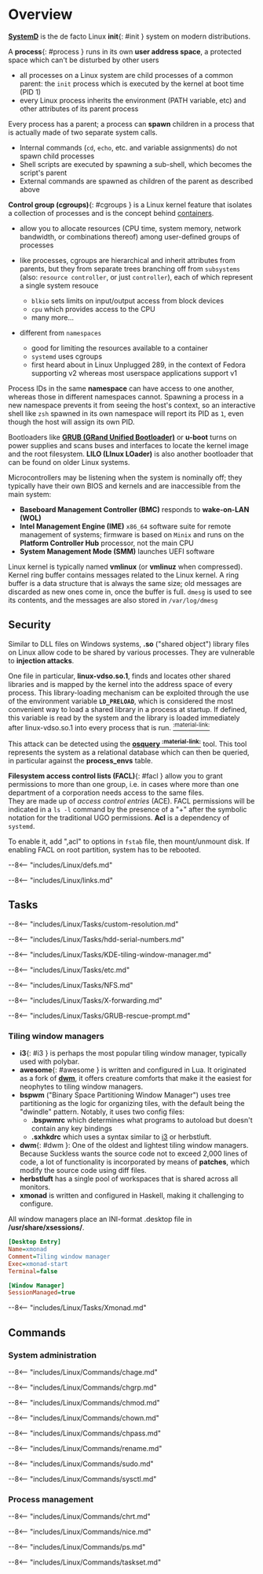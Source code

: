 # Overview

[**SystemD**](SystemD) is the de facto Linux **init**{: #init } system on modern distributions.

A **process**{: #process } runs in its own **user address space**, a protected space which can't be disturbed by other users
- all processes on a Linux system are child processes of a common parent: the `init` process which is executed by the kernel at boot time (PID 1)
- every Linux process inherits the environment (PATH variable, etc) and other attributes of its parent process

Every process has a parent; a process can **spawn** children in a process that is actually made of two separate system calls.

- Internal commands (`cd`, `echo`, etc. and variable assignments) do not spawn child processes
- Shell scripts are executed by spawning a sub-shell, which becomes the script's parent
- External commands are spawned as children of the parent as described above


**Control group (cgroups)**{: #cgroups } is a Linux kernel feature that isolates a collection of processes and is the concept behind [containers](Containers).

- allow you to allocate resources (CPU time, system memory, network bandwidth, or combinations thereof) among user-defined groups of processes
- like processes, cgroups are hierarchical and inherit attributes from parents, but they from separate trees branching off from `subsystems` (also: `resource controller`, or just `controller`), each of which represent a single system resouce 

    - `blkio` sets limits on input/output access from block devices
    - `cpu` which provides access to the CPU
    - many more...

- different from `namespaces`
    - good for limiting the resources available to a container
    - `systemd` uses cgroups
    - first heard about in Linux Unplugged 289, in the context of Fedora supporting v2 whereas most userspace applications support v1

Process IDs in the same **namespace** can have access to one another, whereas those in different namespaces cannot. 
Spawning a process in a new namespace prevents it from seeing the host's context, so an interactive shell like `zsh` spawned in its own namespace will report its PID as `1`, even though the host will assign its own PID. 


Bootloaders like [**GRUB (GRand Unified Bootloader)**](GRUB) or **u-boot** turns on power supplies and scans buses and interfaces to locate the kernel image and the root filesystem. 
**LILO (LInux LOader)** is also another bootloader that can be found on older Linux systems.

Microcontrollers may be listening when the system is nominally off; they typically have their own BIOS and kernels and are inaccessible from the main system:

- **Baseboard Management Controller (BMC)** responds to **wake-on-LAN (WOL)**
- **Intel Management Engine (IME)** `x86_64` software suite for remote management of systems; firmware is based on `Minix` and runs on the **Platform Controller Hub** processor, not the main CPU
- **System Management Mode (SMM)** launches UEFI software

Linux kernel is typically named **vmlinux** (or **vmlinuz** when compressed). Kernel ring buffer contains messages related to the Linux kernel. A ring buffer is a data structure that is always the same size; old messages are discarded as new ones come in, once the buffer is full. `dmesg` is used to see its contents, and the messages are also stored in `/var/log/dmesg`


## Security

Similar to DLL files on Windows systems, **.so** ("shared object") library files on Linux allow code to be shared by various processes. 
They are vulnerable to **injection attacks**. 

One file in particular, **linux-vdso.so.1**, finds and locates other shared libraries and is mapped by the kernel into the address space of every process. 
This library-loading mechanism can be exploited through the use of the environment variable **`LD_PRELOAD`**, which is considered the most convenient way to load a shared library in a process at startup. 
If defined, this variable is read by the system and the library is loaded immediately after linux-vdso.so.1 into every process that is run. [<sup>:material-link:</sup>](https://www.networkworld.com/article/3404621/tracking-down-library-injections-on-linux.html "networkworld.com: \"Tracking down library injections on Linux\"")

This attack can be detected using the **[osquery <sup>:material-link:</sup>](https://osquery.io/)** tool. 
This tool represents the system as a relational database which can then be queried, in particular against the **process_envs** table.


**Filesystem access control lists (FACL)**{: #facl } allow you to grant permissions to more than one group, i.e. in cases where more than one department of a corporation needs access to the same files.  
They are made up of _access control entries_ (ACE). 
FACL permissions will be indicated in a `ls -l` command by the presence of a "+" after the symbolic notation for the traditional UGO permissions. 
**Acl** is a dependency of `systemd`.

To enable it, add ",acl" to options in `fstab` file, then mount/unmount disk. If enabling FACL on root partition, system has to be rebooted.


--8<-- "includes/Linux/defs.md"

--8<-- "includes/Linux/links.md"

## Tasks



--8<-- "includes/Linux/Tasks/custom-resolution.md"

--8<-- "includes/Linux/Tasks/hdd-serial-numbers.md"

--8<-- "includes/Linux/Tasks/KDE-tiling-window-manager.md"

--8<-- "includes/Linux/Tasks/etc.md"

--8<-- "includes/Linux/Tasks/NFS.md"

--8<-- "includes/Linux/Tasks/X-forwarding.md"

--8<-- "includes/Linux/Tasks/GRUB-rescue-prompt.md"

### Tiling window managers

- **i3**{: #i3 } is perhaps the most popular tiling window manager, typically used with polybar.
- **awesome**{: #awesome } is written and configured in Lua. It originated as a fork of [**dwm**](#dwm), it offers creature comforts that make it the easiest for neophytes to tiling window managers.
- **bspwm** ("Binary Space Partitioning Window Manager") uses tree partitioning as the logic for organizing tiles, with the default being the "dwindle" pattern. 
Notably, it uses two config files: 
    - **.bspwmrc** which determines what programs to autoload but doesn't contain any key bindings
    - **.sxhkdrc** which uses a syntax similar to [i3](#i3) or herbstluft.
- **dwm**{: #dwm }: One of the oldest and lightest tiling window managers. 
Because Suckless wants the source code not to exceed 2,000 lines of code, a lot of functionality is incorporated by means of **patches**, which modify the source code using diff files. 
- **herbstluft** has a single pool of workspaces that is shared across all monitors.
- **xmonad** is written and configured in Haskell, making it challenging to configure.

All window managers place an INI-format .desktop file in **/usr/share/xsessions/**.
```ini title="xmonad.desktop"
[Desktop Entry]
Name=xmonad
Comment=Tiling window manager
Exec=xmonad-start
Terminal=false

[Window Manager]
SessionManaged=true
```


--8<-- "includes/Linux/Tasks/Xmonad.md"

## Commands


### System administration

--8<-- "includes/Linux/Commands/chage.md"

--8<-- "includes/Linux/Commands/chgrp.md"

--8<-- "includes/Linux/Commands/chmod.md"

--8<-- "includes/Linux/Commands/chown.md"

--8<-- "includes/Linux/Commands/chpass.md"

--8<-- "includes/Linux/Commands/rename.md"

--8<-- "includes/Linux/Commands/sudo.md"

--8<-- "includes/Linux/Commands/sysctl.md"

### Process management

--8<-- "includes/Linux/Commands/chrt.md"

--8<-- "includes/Linux/Commands/nice.md"

--8<-- "includes/Linux/Commands/ps.md"

--8<-- "includes/Linux/Commands/taskset.md"
